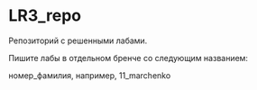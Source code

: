 # LR3_repo

Репозиторий с решенными лабами.

Пишите лабы в отдельном бренче со следующим названием:

номер_фамилия, например, 11_marchenko